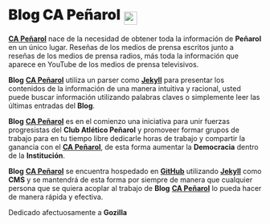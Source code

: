# <span style="font-weight:900">Blog CA Peñarol</span> <img src="https://capeniarol.github.io/inicio/favicon.ico" width="26.5px" style="vertical-align:-10;">

[<strong>CA Peñarol</strong>](http://xn--capearol-g3a.cf) nace de la necesidad de obtener toda la información de <strong>Peñarol</strong> en un único lugar. Reseñas de los medios de prensa escritos junto a reseñas de los medios de prensa radios, más toda la información que aparece en YouTube de los medios de prensa televisivos.

<strong>Blog</strong> [<strong>CA Peñarol</strong>](http://xn--capearol-g3a.cf) utiliza un parser como [<strong>Jekyll</strong>](https://jekyllrb.com) para presentar los contenidos de la información de una manera intuitiva y racional, usted puede buscar información utilizando palabras claves o simplemente leer las últimas entradas del <strong>Blog</strong>.

<strong>Blog</strong> [<strong>CA Peñarol</strong>](http://xn--capearol-g3a.cf) es en el comienzo una iniciativa para unir fuerzas progresistas del <strong>Club Atlético Peñarol</strong> y promoveer formar grupos de trabajo para en tu tiempo libre dedicarle horas de trabajo y compartir la ganancia con el [<strong>CA Peñarol</strong>](http://xn--capearol-g3a.cf), de esta forma aumentar la <strong>Democracia</strong> dentro de la <strong>Institución</strong>.

<strong>Blog</strong> [<strong>CA Peñarol</strong>](http://xn--capearol-g3a.cf) se encuentra hospedado en [<strong>GitHub</strong>](https://github.com/abuseombudsman/blogcarbonero/) utilizando [<strong>Jekyll</strong>](https://jekyllrb.com) como <strong>CMS</strong> y se mantendrá de esta forma por siempre de manera que cualquier persona que se quiera acoplar al trabajo de <strong>Blog</strong> [<strong>CA Peñarol</strong>](http://xn--capearol-g3a.cf) lo pueda hacer de manera rápida y efectiva.

Dedicado afectuosamente a <strong>Gozilla</strong>
